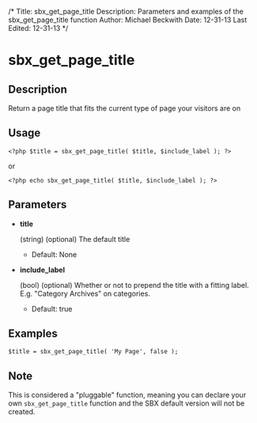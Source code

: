 /*
Title: sbx_get_page_title
Description: Parameters and examples of the sbx_get_page_title function
Author: Michael Beckwith
Date: 12-31-13
Last Edited: 12-31-13
 */

# sbx_get_page_title

## Description

Return a page title that fits the current type of page your visitors are on

## Usage

	<?php $title = sbx_get_page_title( $title, $include_label ); ?>

or

	<?php echo sbx_get_page_title( $title, $include_label ); ?>

## Parameters

* **title**

	(string) (optional) The default title

	* Default: None

* **include_label**

	(bool) (optional) Whether or not to prepend the title with a fitting label. E.g. "Category Archives" on categories.

	* Default: true

## Examples

	$title = sbx_get_page_title( 'My Page', false );

## Note

This is considered a "pluggable" function, meaning you can declare your own `sbx_get_page_title` function and the SBX default version will not be created.
